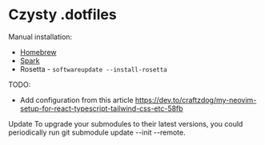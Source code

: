 # Czysty .dotfiles

Manual installation:

- [Homebrew](https://brew.sh/)
- [Spark](https://apps.apple.com/app/apple-store/id1176895641/)
- Rosetta - `softwareupdate --install-rosetta`

TODO:

- Add configuration from this article https://dev.to/craftzdog/my-neovim-setup-for-react-typescript-tailwind-css-etc-58fb

Update
To upgrade your submodules to their latest versions, you could periodically run git submodule update --init --remote.
